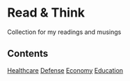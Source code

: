 # Read &amp; Think
Collection for my readings and musings

## Contents
[Healthcare](healthcare.md)
[Defense](defense.md)
[Economy](economy.md)
[Education](Education.md)
